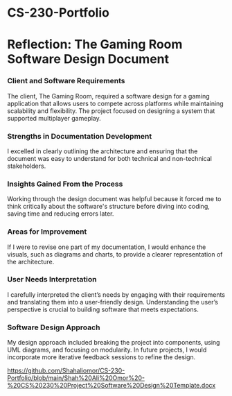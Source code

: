 # CS-230-Portfolio

# Reflection: The Gaming Room Software Design Document

### Client and Software Requirements
The client, The Gaming Room, required a software design for a gaming application that allows users to compete across platforms while maintaining scalability and flexibility. The project focused on designing a system that supported multiplayer gameplay.

### Strengths in Documentation Development
I excelled in clearly outlining the architecture and ensuring that the document was easy to understand for both technical and non-technical stakeholders.

### Insights Gained From the Process
Working through the design document was helpful because it forced me to think critically about the software's structure before diving into coding, saving time and reducing errors later.

### Areas for Improvement
If I were to revise one part of my documentation, I would enhance the visuals, such as diagrams and charts, to provide a clearer representation of the architecture.

### User Needs Interpretation
I carefully interpreted the client’s needs by engaging with their requirements and translating them into a user-friendly design. Understanding the user’s perspective is crucial to building software that meets expectations.

### Software Design Approach
My design approach included breaking the project into components, using UML diagrams, and focusing on modularity. In future projects, I would incorporate more iterative feedback sessions to refine the design.

https://github.com/Shahaliomor/CS-230-Portfolio/blob/main/Shah%20Ali%20Omor%20-%20CS%20230%20Project%20Software%20Design%20Template.docx
